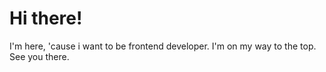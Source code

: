# Hi there!
I'm here, 'cause i want to be frontend developer. 
I'm on my way to the top.
See you there.
